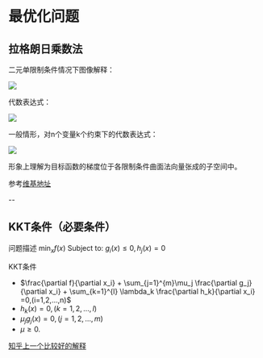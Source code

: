 # 最优化问题

## 拉格朗日乘数法

二元单限制条件情况下图像解释：

![](https://upload.wikimedia.org/wikipedia/commons/f/fa/Lagrange_multiplier.png)

代数表达式：

![](https://wikimedia.org/api/rest_v1/media/math/render/svg/f259cf90f0f7b7b4714e64dbd1b82071757fd4d9)

一般情形，对n个变量k个约束下的代数表达式：

![](https://wikimedia.org/api/rest_v1/media/math/render/svg/8e0d0b20a1c96d8b46361916d2b2e5f04aa2d64a)

形象上理解为目标函数的梯度位于各限制条件曲面法向量张成的子空间中。

参考[维基地址](https://zh.wikipedia.org/wiki/%E6%8B%89%E6%A0%BC%E6%9C%97%E6%97%A5%E4%B9%98%E6%95%B0)

--

## KKT条件（必要条件）

问题描述
$\min_x f(x)$ Subject to: $g_i(x) \leq 0, h_j(x) = 0$

KKT条件
- $\frac{\partial f}{\partial x_i} + \sum_{j=1}^{m}\mu_j \frac{\partial g_j}{\partial x_i} + \sum_{k=1}^{l} \lambda_k \frac{\partial h_k}{\partial x_i} =0,(i=1,2,...,n)$
- $h_k(x)=0,(k=1,2,...,l)$
- $\mu_j g_j(x)=0,(j=1,2,...,m)$
- $\mu \geq 0.$

[知乎上一个比较好的解释](https://zhuanlan.zhihu.com/p/26514613)
